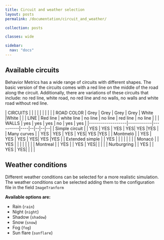 ```yaml
---
title: Circuit and weather selection
layout: posts
permalink: /documentation/circuit_and_weather/

collection: posts

classes: wide

sidebar:
  nav: "docs"
---
```


## Available circuits

Behavior Metrics has a wide range of circuits with different shapes. The basic version of the circuits comes with a red line 
on the middle of the road along the circuit. Additionally, there are variations of these circuits that include: no red line, white road, 
no red line and no walls, no walls and white road without red line.


| CIRCUITS           |            |          |  | | | | |
|                   | ROAD COLOR | Grey     | Grey       | Grey    | Grey     | White    |White    |
|                   | LINE       | Red line | white line | no line | no line  | red line | no line |
|                   | WALLS      | yes      | yes        | yes      | no      | yes      | yes |
|-------------------|------------|----------|----|--|--|--|--|
| Simple circuit    |           | YES      |  YES  | YES | YES| YES |YES |
| Many curves       |          | YES      |  YES  | YES | YES| YES |YES |
| Montmeló          |           | YES     |  YES  | YES | YES| YES |YES |
| Extended simple   |           | YES      |     | | | | | |
| Monacó            |           | YES        |     | | | | | |
| Montreal          |           | YES      |   | YES | YES|  | | |
| Nurburgring       |           | YES      |    | YES | YES|  | | |

## Weather conditions

Different weather conditions can be selected for a more realistic simulation.
The weather conditions can be selected adding them to the configuration file in the field `ImageTranform`

**Available options are:**

* Rain (`rain`)
* Night (`night`)
* Shadow (`shadow`)
* Snow (`snow`)
* Fog (`fog`)
* Sun flare (`sunflare`)


